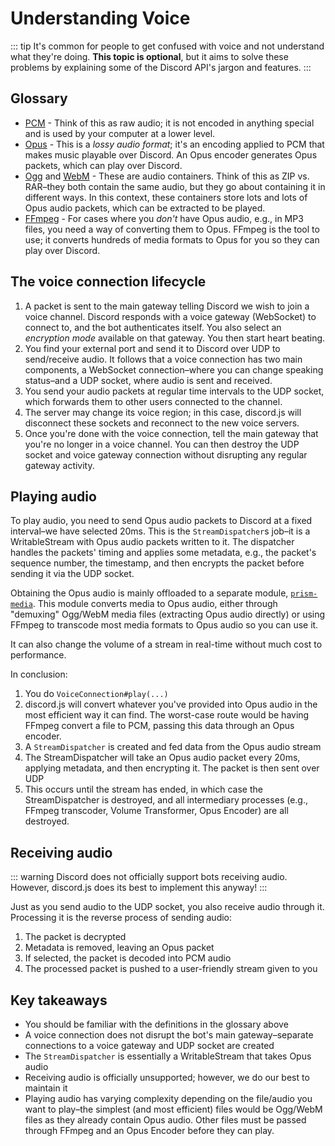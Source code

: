 # Understanding Voice

::: tip
It's common for people to get confused with voice and not understand what they're doing. **This topic is optional**, but it aims to solve these problems by explaining some of the Discord API's jargon and features.
:::

## Glossary
- [PCM](https://en.wikipedia.org/wiki/Pulse-code_modulation) - Think of this as raw audio; it is not encoded in anything special and is used by your computer at a lower level.
- [Opus](https://en.wikipedia.org/wiki/Opus_(audio_format)) - This is a _lossy audio format_; it's an encoding applied to PCM that makes music playable over Discord. An Opus encoder generates Opus packets, which can play over Discord.
- [Ogg](https://en.wikipedia.org/wiki/Ogg) and [WebM](https://en.wikipedia.org/wiki/WebM) - These are audio containers. Think of this as ZIP vs. RAR–they both contain the same audio, but they go about containing it in different ways. In this context, these containers store lots and lots of Opus audio packets, which can be extracted to be played.
- [FFmpeg](https://ffmpeg.org/) - For cases where you _don't_ have Opus audio, e.g., in MP3 files, you need a way of converting them to Opus. FFmpeg is the tool to use; it converts hundreds of media formats to Opus for you so they can play over Discord.

## The voice connection lifecycle
1. A packet is sent to the main gateway telling Discord we wish to join a voice channel. Discord responds with a voice gateway (WebSocket) to connect to, and the bot authenticates itself. You also select an _encryption mode_ available on that gateway. You then start heart beating.
2. You find your external port and send it to Discord over UDP to send/receive audio. It follows that a voice connection has two main components, a WebSocket connection–where you can change speaking status–and a UDP socket, where audio is sent and received.
3. You send your audio packets at regular time intervals to the UDP socket, which forwards them to other users connected to the channel.
4. The server may change its voice region; in this case, discord.js will disconnect these sockets and reconnect to the new voice servers.
5. Once you're done with the voice connection, tell the main gateway that you're no longer in a voice channel. You can then destroy the UDP socket and voice gateway connection without disrupting any regular gateway activity.

## Playing audio

To play audio, you need to send Opus audio packets to Discord at a fixed interval–we have selected 20ms. This is the `StreamDispatcher`s job–it is a WritableStream with Opus audio packets written to it. The dispatcher handles the packets' timing and applies some metadata, e.g., the packet's sequence number, the timestamp, and then encrypts the packet before sending it via the UDP socket.

Obtaining the Opus audio is mainly offloaded to a separate module, [`prism-media`](https://github.com/amishshah/prism-media). This module converts media to Opus audio, either through "demuxing" Ogg/WebM media files (extracting Opus audio directly) or using FFmpeg to transcode most media formats to Opus audio so you can use it.

It can also change the volume of a stream in real-time without much cost to performance.

In conclusion:

1. You do `VoiceConnection#play(...)`
2. discord.js will convert whatever you've provided into Opus audio in the most efficient way it can find. The worst-case route would be having FFmpeg convert a file to PCM, passing this data through an Opus encoder.
3. A `StreamDispatcher` is created and fed data from the Opus audio stream
4. The StreamDispatcher will take an Opus audio packet every 20ms, applying metadata, and then encrypting it. The packet is then sent over UDP
5. This occurs until the stream has ended, in which case the StreamDispatcher is destroyed, and all intermediary processes (e.g., FFmpeg transcoder, Volume Transformer, Opus Encoder) are all destroyed.

## Receiving audio

::: warning
Discord does not officially support bots receiving audio. However, discord.js does its best to implement this anyway! 
:::

Just as you send audio to the UDP socket, you also receive audio through it. Processing it is the reverse process of sending audio:

1. The packet is decrypted
2. Metadata is removed, leaving an Opus packet
3. If selected, the packet is decoded into PCM audio
4. The processed packet is pushed to a user-friendly stream given to you

## Key takeaways

- You should be familiar with the definitions in the glossary above
- A voice connection does not disrupt the bot's main gateway–separate connections to a voice gateway and UDP socket are created
- The `StreamDispatcher` is essentially a WritableStream that takes Opus audio
- Receiving audio is officially unsupported; however, we do our best to maintain it
- Playing audio has varying complexity depending on the file/audio you want to play–the simplest (and most efficient) files would be Ogg/WebM files as they already contain Opus audio. Other files must be passed through FFmpeg and an Opus Encoder before they can play.
